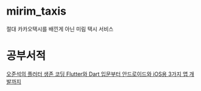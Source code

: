 # mirim_taxis

절대 카카오택시를 배낀게 아닌 미림 택시 서비스

# 공부서적
[오준석의 플러터 생존 코딩 Flutter와 Dart 입문부터 안드로이드와 iOS용 3가지 앱 개발까지](http://www.yes24.com/Product/Goods/87664198?OzSrank=1)
